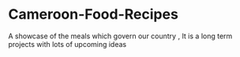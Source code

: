 # Cameroon-Food-Recipes
A showcase of the meals which govern our country , It is a long term projects with lots of upcoming ideas
